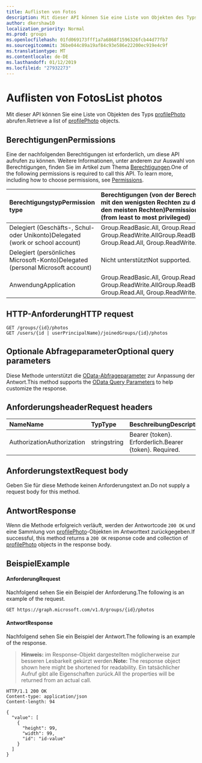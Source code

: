 ```yaml
---
title: Auflisten von Fotos
description: Mit dieser API können Sie eine Liste von Objekten des Typs profilePhoto abrufen.
author: dkershaw10
localization_priority: Normal
ms.prod: groups
ms.openlocfilehash: 01fd069173fff1a7a6868f1596326fcb44d77fb7
ms.sourcegitcommit: 36be044c89a19af84c93e586e22200ec919e4c9f
ms.translationtype: MT
ms.contentlocale: de-DE
ms.lasthandoff: 01/12/2019
ms.locfileid: "27932273"
---
```

# <a name="list-photos"></a><span data-ttu-id="d7074-103">Auflisten von Fotos</span><span class="sxs-lookup"><span data-stu-id="d7074-103">List photos</span></span>
<span data-ttu-id="d7074-104">Mit dieser API können Sie eine Liste von Objekten des Typs [profilePhoto](../resources/profilephoto.md) abrufen.</span><span class="sxs-lookup"><span data-stu-id="d7074-104">Retrieve a list of [profilePhoto](../resources/profilephoto.md) objects.</span></span>

## <a name="permissions"></a><span data-ttu-id="d7074-105">Berechtigungen</span><span class="sxs-lookup"><span data-stu-id="d7074-105">Permissions</span></span>
<span data-ttu-id="d7074-p101">Eine der nachfolgenden Berechtigungen ist erforderlich, um diese API aufrufen zu können. Weitere Informationen, unter anderem zur Auswahl von Berechtigungen, finden Sie im Artikel zum Thema [Berechtigungen](/graph/permissions-reference).</span><span class="sxs-lookup"><span data-stu-id="d7074-p101">One of the following permissions is required to call this API. To learn more, including how to choose permissions, see [Permissions](/graph/permissions-reference).</span></span>

|<span data-ttu-id="d7074-108">Berechtigungstyp</span><span class="sxs-lookup"><span data-stu-id="d7074-108">Permission type</span></span>      | <span data-ttu-id="d7074-109">Berechtigungen (von der Berechtigung mit den wenigsten Rechten zu der mit den meisten Rechten)</span><span class="sxs-lookup"><span data-stu-id="d7074-109">Permissions (from least to most privileged)</span></span>              |
|:--------------------|:---------------------------------------------------------|
|<span data-ttu-id="d7074-110">Delegiert (Geschäfts-, Schul- oder Unikonto)</span><span class="sxs-lookup"><span data-stu-id="d7074-110">Delegated (work or school account)</span></span> | <span data-ttu-id="d7074-111">Group.ReadBasic.All, Group.Read.All, Group.ReadWrite.All</span><span class="sxs-lookup"><span data-stu-id="d7074-111">Group.ReadBasic.All, Group.Read.All, Group.ReadWrite.All</span></span> |
|<span data-ttu-id="d7074-112">Delegiert (persönliches Microsoft-Konto)</span><span class="sxs-lookup"><span data-stu-id="d7074-112">Delegated (personal Microsoft account)</span></span> | <span data-ttu-id="d7074-113">Nicht unterstützt</span><span class="sxs-lookup"><span data-stu-id="d7074-113">Not supported.</span></span>    |
|<span data-ttu-id="d7074-114">Anwendung</span><span class="sxs-lookup"><span data-stu-id="d7074-114">Application</span></span> | <span data-ttu-id="d7074-115">Group.ReadBasic.All, Group.Read.All, Group.ReadWrite.All</span><span class="sxs-lookup"><span data-stu-id="d7074-115">Group.ReadBasic.All, Group.Read.All, Group.ReadWrite.All</span></span> |

## <a name="http-request"></a><span data-ttu-id="d7074-116">HTTP-Anforderung</span><span class="sxs-lookup"><span data-stu-id="d7074-116">HTTP request</span></span>
<!-- { "blockType": "ignored" } -->
```http
GET /groups/{id}/photos
GET /users/{id | userPrincipalName}/joinedGroups/{id}/photos
```
## <a name="optional-query-parameters"></a><span data-ttu-id="d7074-117">Optionale Abfrageparameter</span><span class="sxs-lookup"><span data-stu-id="d7074-117">Optional query parameters</span></span>
<span data-ttu-id="d7074-118">Diese Methode unterstützt die [OData-Abfrageparameter](/graph/query-parameters) zur Anpassung der Antwort.</span><span class="sxs-lookup"><span data-stu-id="d7074-118">This method supports the [OData Query Parameters](/graph/query-parameters) to help customize the response.</span></span>

## <a name="request-headers"></a><span data-ttu-id="d7074-119">Anforderungsheader</span><span class="sxs-lookup"><span data-stu-id="d7074-119">Request headers</span></span>
| <span data-ttu-id="d7074-120">Name</span><span class="sxs-lookup"><span data-stu-id="d7074-120">Name</span></span>       | <span data-ttu-id="d7074-121">Typ</span><span class="sxs-lookup"><span data-stu-id="d7074-121">Type</span></span> | <span data-ttu-id="d7074-122">Beschreibung</span><span class="sxs-lookup"><span data-stu-id="d7074-122">Description</span></span>|
|:-----------|:------|:----------|
| <span data-ttu-id="d7074-123">Authorization</span><span class="sxs-lookup"><span data-stu-id="d7074-123">Authorization</span></span>  | <span data-ttu-id="d7074-124">string</span><span class="sxs-lookup"><span data-stu-id="d7074-124">string</span></span>  | <span data-ttu-id="d7074-p102">Bearer {token}. Erforderlich.</span><span class="sxs-lookup"><span data-stu-id="d7074-p102">Bearer {token}. Required.</span></span> |

## <a name="request-body"></a><span data-ttu-id="d7074-127">Anforderungstext</span><span class="sxs-lookup"><span data-stu-id="d7074-127">Request body</span></span>
<span data-ttu-id="d7074-128">Geben Sie für diese Methode keinen Anforderungstext an.</span><span class="sxs-lookup"><span data-stu-id="d7074-128">Do not supply a request body for this method.</span></span>

## <a name="response"></a><span data-ttu-id="d7074-129">Antwort</span><span class="sxs-lookup"><span data-stu-id="d7074-129">Response</span></span>
<span data-ttu-id="d7074-130">Wenn die Methode erfolgreich verläuft, werden der Antwortcode `200 OK` und eine Sammlung von  [profilePhoto](../resources/profilephoto.md)-Objekten im Antworttext zurückgegeben.</span><span class="sxs-lookup"><span data-stu-id="d7074-130">If successful, this method returns a `200 OK` response code and collection of [profilePhoto](../resources/profilephoto.md) objects in the response body.</span></span>

## <a name="example"></a><span data-ttu-id="d7074-131">Beispiel</span><span class="sxs-lookup"><span data-stu-id="d7074-131">Example</span></span>
#### <a name="request"></a><span data-ttu-id="d7074-132">Anforderung</span><span class="sxs-lookup"><span data-stu-id="d7074-132">Request</span></span>
<span data-ttu-id="d7074-133">Nachfolgend sehen Sie ein Beispiel der Anforderung.</span><span class="sxs-lookup"><span data-stu-id="d7074-133">The following is an example of the request.</span></span>
<!-- {
  "blockType": "request",
  "name": "get_photos"
}-->
```http
GET https://graph.microsoft.com/v1.0/groups/{id}/photos
```

#### <a name="response"></a><span data-ttu-id="d7074-134">Antwort</span><span class="sxs-lookup"><span data-stu-id="d7074-134">Response</span></span>
<span data-ttu-id="d7074-135">Nachfolgend sehen Sie ein Beispiel der Antwort.</span><span class="sxs-lookup"><span data-stu-id="d7074-135">The following is an example of the response.</span></span>
><span data-ttu-id="d7074-136">**Hinweis:** im Response-Objekt dargestellten möglicherweise zur besseren Lesbarkeit gekürzt werden.</span><span class="sxs-lookup"><span data-stu-id="d7074-136">**Note:** The response object shown here might be shortened for readability.</span></span> <span data-ttu-id="d7074-137">Ein tatsächlicher Aufruf gibt alle Eigenschaften zurück.</span><span class="sxs-lookup"><span data-stu-id="d7074-137">All the properties will be returned from an actual call.</span></span>
<!-- {
  "blockType": "response",
  "truncated": true,
  "@odata.type": "microsoft.graph.profilePhoto",
  "isCollection": true
} -->
```http
HTTP/1.1 200 OK
Content-type: application/json
Content-length: 94

{
  "value": [
    {
      "height": 99,
      "width": 99,
      "id": "id-value"
    }
  ]
}
```

<!-- uuid: 8fcb5dbc-d5aa-4681-8e31-b001d5168d79
2015-10-25 14:57:30 UTC -->
<!-- {
  "type": "#page.annotation",
  "description": "List photos",
  "keywords": "",
  "section": "documentation",
  "tocPath": ""
}-->
